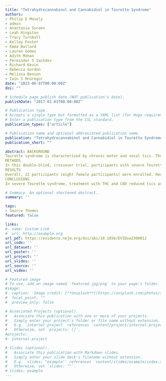 ```yaml
---
title: "Tetrahydrocannabinol and Cannabidiol in Tourette Syndrome"
authors:
- Philip E Mosely
- admin
- Anastasia Suraev
- Leah Hingston
- Tracy Turnbull
- Kelley Foster
- Emma Ballard
- Lauren Gomes
- Adith Mohan
- Perminder S Sachdev
- Richard Kevin
- Rebecca Gordon
- Melissa Benson
- Iain S McGregor
date: "2023-06-07T00:00:00Z"
doi: ""

# Schedule page publish date (NOT publication's date).
publishDate: "2017-01-01T00:00:00Z"

# Publication type.
# Accepts a single type but formatted as a YAML list (for Hugo requirements).
# Enter a publication type from the CSL standard.
publication_types: ["article"]

# Publication name and optional abbreviated publication name.
publication: "Tetrahydrocannabinol and Cannabidiol in Tourette Syndrome"
publication_short: ""

abstract: BACKGROUND
Tourette syndrome is characterized by chronic motor and vocal tics. There is preliminary evidence of benefit from cannabis products containing Δ9-tetrahydrocannabinol (THC) and that coadministration of cannabidiol (CBD) improves the side-effect profile and safety.
METHODS
In this double-blind, crossover trial, participants with severe Tourette syndrome were randomly assigned to a 6-week treatment period with escalating doses of an oral oil containing 5 mg/ml of THC and 5 mg/ml of CBD, followed by a 6-week course of placebo, or vice versa, separated by a 4-week washout period. The primary outcome was the total tic score on the Yale Global Tic Severity Scale (YGTSS; range, 0 to 50 [higher scores indicate greater severity of symptoms]). Secondary outcomes included video-based assessment of tics, global impairment, anxiety, depression, and obsessive-compulsive symptoms. Outcomes were correlated with plasma levels of cannabinoid metabolites. A computerized cognitive battery was administered at the beginning and the end of each treatment period.
RESULTS
Overall, 22 participants (eight female participants) were enrolled. Reduction in total tic score (at week 6 relative to baseline) as measured by the YGTSS was 8.9 (±7.6) in the active group and 2.5 (±8.5) in the placebo group. In a linear mixed-effects model, there was a significant interaction of treatment (active/placebo) and visit number on tic score (coefficient = −2.28; 95% confidence interval, −3.96 to −0.60; P=0.008), indicating a greater decrease (improvement) in tics under active treatment. There was a correlation between plasma 11-carboxy-tetrahydrocannabinol levels and the primary outcome, which was attenuated after exclusion of an outlier. The most common adverse effect in the placebo period was headache (n=7); in the active treatment period, it was cognitive difficulties, including slowed mentation, memory lapses, and poor concentration (n=8).
CONCLUSIONS
In severe Tourette syndrome, treatment with THC and CBD reduced tics and may reduce impairment due to tics, anxiety, and obsessive-compulsive disorder; although in some participants this was associated with slowed mentation, memory lapses, and poor concentration. (Funded by the Wesley Medical Research Institute, Brisbane, and the Lambert Initiative for Cannabinoid Therapeutics, a philanthropically-funded research organization at the University of Sydney, Australia; Australian and New Zealand Clinical Trials Registry number, ACTRN12618000545268.)

# Summary. An optional shortened abstract.
summary: ''

tags:
- Source Themes
featured: false

links:
#- name: Custom Link
#  url: http://example.org
url_pdf: https://evidence.nejm.org/doi/abs/10.1056/EVIDoa2300012
url_code: ''
url_dataset: ''
url_poster: ''
url_project: ''
url_slides: ''
url_source: ''
url_video: ''

# Featured image
# To use, add an image named `featured.jpg/png` to your page's folder. 
#image:
#  caption: 'Image credit: [**Unsplash**](https://unsplash.com/photos/s9CC2SKySJM)'
#  focal_point: ""
#  preview_only: false

# Associated Projects (optional).
#   Associate this publication with one or more of your projects.
#   Simply enter your project's folder or file name without extension.
#   E.g. `internal-project` references `content/project/internal-project/index.md`.
#   Otherwise, set `projects: []`.
#projects:
#- internal-project

# Slides (optional).
#   Associate this publication with Markdown slides.
#   Simply enter your slide deck's filename without extension.
#   E.g. `slides: "example"` references `content/slides/example/index.md`.
#   Otherwise, set `slides: ""`.
# slides: example
---
```


<!-- {{% callout note %}}
Create your slides in Markdown - click the *Slides* button to check out the example.
{{% /callout %}}

Add the publication's **full text** or **supplementary notes** here. You can use rich formatting such as including [code, math, and images](https://docs.hugoblox.com/content/writing-markdown-latex/). -->

